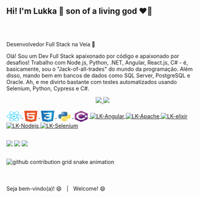 ## Hi! I'm **Lukka** 👋 son of a living god ❤️‍🔥
<br>
<br>

Desenvolvedor Full Stack na Veia 🚀

Olá! Sou um Dev Full Stack apaixonado por código e apaixonado por desafios! Trabalho com Node.js, Python, .NET, Angular, React.js, C# - é, basicamente, sou o "Jack-of-all-trades" do mundo da programação. 
Além disso, mando bem em bancos de dados como SQL Server, PostgreSQL e Oracle. Ah, e me divirto bastante com testes automatizados usando Selenium, Python, Cypress e C#.

<!--github stats-->
<div align="center" style="display: inline">
   <a href="https://github.com/lukkaschultz">
   <div style="display: inline_block">
      <img height="175em" src="https://github-readme-stats.vercel.app/api?username=lukkaschultz&show_icons=true&include_all_commits=true&count_private=true&bg_color=151515&border_color=9C4E6A&title_color=d7d8c0&text_color=d1c89a&icon_color=5aa2c9"/>
      <img height="175em" src="https://github-readme-stats.vercel.app/api/top-langs/?username=lukkaschultz&layout=compact&langs_count=7&bg_color=151515&border_color=9C4E6A&title_color=d7d8c0&text_color=d5e5e4&icon_color=5aa2c9"/>
   </div>
</div>

<div style="display: inline_block"><br>
  <img align="center" alt="LK-React" height="30" width="40" src="https://raw.githubusercontent.com/devicons/devicon/master/icons/react/react-original.svg">
  <img align="center" alt="LK-HTML" height="30" width="40" src="https://raw.githubusercontent.com/devicons/devicon/master/icons/html5/html5-original.svg">
  <img align="center" alt="LK-CSS" height="30" width="40" src="https://raw.githubusercontent.com/devicons/devicon/master/icons/css3/css3-original.svg">
  <img align="center" alt="LK-Python" height="30" width="40" src="https://raw.githubusercontent.com/devicons/devicon/master/icons/python/python-original.svg">
  <img align="center" alt="LK-Csharp" height="30" width="40" src="https://raw.githubusercontent.com/devicons/devicon/master/icons/csharp/csharp-original.svg">
  <img align="center" alt="LK-Angular" height="30" width="40" src="https://cdn.jsdelivr.net/gh/devicons/devicon/icons/angularjs/angularjs-plain.svg" />
  <img align="center" alt="LK-Apache" height="30" width="40" src="https://cdn.jsdelivr.net/gh/devicons/devicon/icons/apache/apache-original-wordmark.svg" />
  <img align="center" alt="LK-elixir" height="30" width="40"  src="https://cdn.jsdelivr.net/gh/devicons/devicon/icons/elixir/elixir-original.svg" />
  <img align="center" alt="LK-Nodejs" height="30" width="40"  src="https://cdn.jsdelivr.net/gh/devicons/devicon/icons/nodejs/nodejs-original.svg" />
  <img align="center" alt="LK-Selenium" height="30" width="40" src="https://cdn.jsdelivr.net/gh/devicons/devicon/icons/selenium/selenium-original.svg" />
                
</div>

  ##
 
<div> 
  <a href="https://instagram.com/_lukkaschultz" target="_blank"><img src="https://img.shields.io/badge/-Instagram-%23E4405F?style=for-the-badge&logo=instagram&logoColor=white" target="_blank"></a>
  <a href = "mailto:schultz@gmail.com"><img src="https://img.shields.io/badge/-Gmail-%23333?style=for-the-badge&logo=gmail&logoColor=white" target="_blank"></a>
  <a href="https://www.linkedin.com/in/lukkaschultz" target="_blank"><img src="https://img.shields.io/badge/-LinkedIn-%230077B5?style=for-the-badge&logo=linkedin&logoColor=white" target="_blank"></a> 
</div>

##

 <picture>
  <source media="(prefers-color-scheme: dark)" srcset="https://raw.githubusercontent.com/lukkaschultz/AecioJose/output/github-contribution-grid-snake-dark.svg">
  <source media="(prefers-color-scheme: light)" srcset="https://raw.githubusercontent.com/lukkaschultz/AecioJose/output/github-contribution-grid-snake.svg">
  <img alt="github contribution grid snake animation" src="https://raw.githubusercontent.com/lukkaschultz/AecioJose/output/github-contribution-grid-snake.svg">
</picture>
  
</div>
<br><br><br><br>
Seja bem-vindo(a)! 😄ㅤ|ㅤWelcome! 😄
